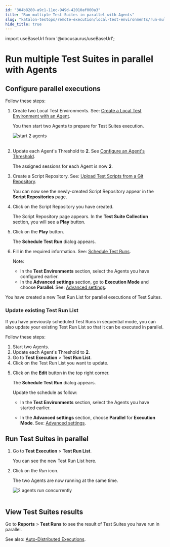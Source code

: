 ```yaml
---
id: "304b8280-a9c1-11ec-949d-42010af000a3"
title: "Run multiple Test Suites in parallel with Agents"
slug: "katalon-testops/remote-execution/local-test-environments/run-multiple-test-suites-in-parallel-with-agents"
hide_title: true
---
```

import useBaseUrl from '@docusaurus/useBaseUrl';

    

# <a id="id_kt_run_parallel_agent" class="anchor_top_offset"/><a id="ariaid-title1" class="anchor_top_offset"/>Run multiple Test Suites in parallel with Agents

    
    
  

## <a id="id_1" class="anchor_top_offset"/>Configure parallel executions

<p xmlns="http://www.w3.org/1999/xhtml" className="p">Follow these steps:</p> 
<ol xmlns="http://www.w3.org/1999/xhtml" className="ol"><li className="li">     <p className="p">Create two Local Test Environments. See: <a className="xref j-external-link" href="https://docs.katalon.com/katalon-analytics/docs/install_kt_agent.html" target="_blank">Create         a Local Test Environment with an Agent</a>.</p>     <p className="p">You then start two Agents to prepare for Test Suites       execution.</p>     <p className="p">       <img className="image" src={useBaseUrl("https://github.com/katalon-studio/docs-images/raw/master/katalon-analytics/docs/kt_run_parallel_agent/kt_start_two_agent.png")} alt="start 2 agents" /><br /><br />     </p>   </li><li className="li">     <p className="p">Update each Agent's Threshold to <strong className="ph b">2</strong>. See <a className="xref j-external-link" href="https://docs.katalon.com/katalon-analytics/docs/load-balancing-agents.html#configure-an-agents-threshold" target="_blank">Configure         an Agent's Threshold</a>.</p>     <p className="p">The assigned sessions for each Agent is now       <strong className="ph b">2</strong>.</p>   </li><li className="li">     <p className="p">Create a Script Repository. See: <a className="xref j-external-link" href="https://docs.katalon.com/katalon-analytics/docs/git-test-project.html#create-git-script-repositories" target="_blank">Upload         Test Scripts from a Git Repository</a>.</p>     <p className="p">You can now see the newly-created Script Repository appear in       the <strong className="ph b">Script Repositories</strong> page.</p>   </li><li className="li">     <p className="p">Click on the Script Repository you have created.</p>     <p className="p">The Script Repository page appears. In the <strong className="ph b">Test Suite         Collection</strong> section, you will see a <strong className="ph b">Play</strong>       button.</p>   </li><li className="li">     <p className="p">Click on the <strong className="ph b">Play</strong> button.</p>     <p className="p">The <strong className="ph b">Schedule Test Run</strong> dialog appears.</p>   </li><li className="li">     <p className="p">Fill in the required information. See: <a className="xref j-external-link" href="https://docs.katalon.com/katalon-analytics/docs/create-plan.html#schedule-test-runs" target="_blank">Schedule         Test Runs</a>.</p>     <div className="note note note_note"><span className="note__title">Note:</span>        <ul className="ul"><li className="li">In the <strong className="ph b">Test Environments</strong> section, select the           Agents you have configured earlier.</li><li className="li">In the <strong className="ph b">Advanced settings</strong> section, go to           <strong className="ph b">Execution Mode</strong> and choose           <strong className="ph b">Parallel</strong>. See: <a className="xref j-external-link" href="https://docs.katalon.com/katalon-analytics/docs/create-plan.html#advanced-settings" target="_blank">Advanced             settings</a>.</li></ul>     </div>   </li></ol> 
<p xmlns="http://www.w3.org/1999/xhtml" className="p">You have created a new Test Run List for parallel executions of   Test Suites.</p> 
      

### <a id="id_2" class="anchor_top_offset"/>Update existing Test Run List

      
        
<p xmlns="http://www.w3.org/1999/xhtml" className="p">If you have previously scheduled Test Runs in sequential mode,   you can also update your existing Test Run List so that it can be   executed in parallel.</p> 
        
<p xmlns="http://www.w3.org/1999/xhtml" className="p">Follow these steps:</p> 
        
<ol xmlns="http://www.w3.org/1999/xhtml" className="ol">   <li className="li">Start two Agents.</li>   <li className="li">Update each Agent's Threshold to <strong className="ph b">2</strong>.</li>   <li className="li">Go to <strong className="ph b">Test Execution</strong> &gt; <strong className="ph b">Test Run       List</strong>.</li>   <li className="li">Click on the Test Run List you want to update.</li>   <li className="li">     <p className="p">Click on the <strong className="ph b">Edit</strong> button in the top right       corner.</p>     <p className="p">The <strong className="ph b">Schedule Test Run</strong> dialog appears.</p>     <p className="p">Update the schedule as follow:</p>     <ul className="ul">       <li className="li">         <p className="p">In the <strong className="ph b">Test Environments</strong> section, select the           Agents you have started earlier.</p>       </li>       <li className="li">         <p className="p">In the <strong className="ph b">Advanced settings</strong> section, choose           <strong className="ph b">Parallel</strong> for <strong className="ph b">Execution Mode</strong>. See:           <a className="xref j-external-link" href="https://docs.katalon.com/katalon-analytics/docs/create-plan.html#advanced-settings" target="_blank">Advanced             settings</a>.</p>       </li>     </ul>   </li> </ol> 
      
    
    

## <a id="id_3" class="anchor_top_offset"/>Run Test Suites in parallel

    
      
<ol xmlns="http://www.w3.org/1999/xhtml" className="ol">   <li className="li">     <p className="p">Go to <strong className="ph b">Test Execution</strong> &gt; <strong className="ph b">Test Run         List</strong>.</p>     <p className="p">You can see the new Test Run List here.</p>   </li>   <li className="li">     <p className="p">Click on the <em className="ph i">Run</em> icon.</p>     <p className="p">The two Agents are now running at the same time.</p>     <p className="p">       <img className="image" src={useBaseUrl("https://github.com/katalon-studio/docs-images/raw/master/katalon-analytics/docs/kt_run_parallel_agent/kt_two_agents_run.png")} alt="2 agents run concurrently" /><br /><br />     </p>   </li> </ol> 
    
  
    

## <a id="id_4" class="anchor_top_offset"/>View Test Suites results

    
      
<p xmlns="http://www.w3.org/1999/xhtml" className="p">Go to <strong className="ph b">Reports</strong> &gt; <strong className="ph b">Test Runs</strong>   to see the result of Test Suites you have run in parallel.</p> 
      
<p xmlns="http://www.w3.org/1999/xhtml" className="p">See also: <a className="xref j-external-link" href="https://docs.katalon.com/katalon-analytics/docs/auto-distributed-execution.html" target="_blank">Auto-Distributed     Executions</a>.</p> 
    
  
